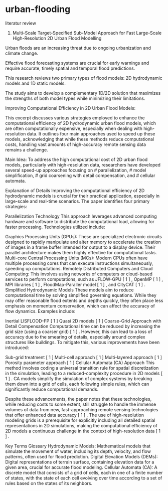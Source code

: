 # urban-flooding
literatur review

1. Multi-Scale Target-Specified Sub-Model Approach for Fast
Large-Scale High-Resolution 2D Urban Flood Modelling

Urban floods are an increasing threat due to ongoing urbanization and climate change.

Effective flood forecasting systems are crucial for early warnings and require accurate, timely spatial and temporal flood predictions.
 
This research reviews two primary types of flood models: 2D hydrodynamic models and 1D static models.

The study aims to develop a complementary 1D/2D solution that maximizes the strengths of both model types while minimizing their limitations.

Improving Computational Efficiency in 2D Urban Flood Models:

This excerpt discusses various strategies employed to enhance the computational efficiency of 2D hydrodynamic urban flood models, which are often computationally expensive, especially when dealing with high-resolution data. It outlines four main approaches used to speed up these models, acknowledging that while these methods reduce computational costs, handling vast amounts of high-accuracy remote sensing data remains a challenge.

Main Idea:
To address the high computational cost of 2D urban flood models, particularly with high-resolution data, researchers have developed several speed-up approaches focusing on # parallelization, # model simplification, # grid coarsening with detail compensation, and # cellular automata.

Explanation of Details
Improving the computational efficiency of 2D hydrodynamic models is crucial for their practical application, especially in large-scale and real-time scenarios. The paper identifies four primary strategies:

Parallelization Technology
This approach leverages advanced computing hardware and software to distribute the computational load, allowing for faster processing. Technologies utilized include:

Graphics Processing Units (GPUs): These are specialized electronic circuits designed to rapidly manipulate and alter memory to accelerate the creation of images in a frame buffer intended for output to a display device. Their parallel architecture makes them highly effective for computational tasks.
Multi-core Central Processing Units (MCs): Modern CPUs often have multiple processing cores that can execute instructions simultaneously, speeding up computations.
Remotely Distributed Computers and Cloud Computing: This involves using networks of computers or cloud-based services to perform computations, such as JFLOW-GPU 
[
1
]
, OpenMP 
[
1
]
, MPI libraries 
[
1
]
, FloodMap-Paraller model 
[
1
]
, and CityCAT 
[
1
]
.
Simplified Hydrodynamic Models
These models aim to reduce computational time by solving simplified governing equations. While they may offer reasonable flood extents and depths quickly, they often place less emphasis on momentum conservation, which can affect the accuracy of flow dynamics. Examples include:

Inertial LISFLOOD-FP 
[
1
]
Quasi 2D models 
[
1
]
Coarse-Grid Approach with Detail Compensation
Computational time can be reduced by increasing the grid size (using a coarser grid) 
[
1
]
. However, this can lead to a loss of accuracy due to the smearing of details, especially around complex structures like buildings. To mitigate this, various improvements have been introduced:

Sub-grid treatment 
[
1
]
Multi-cell approach 
[
1
]
Multi-layered approach 
[
1
]
Porosity parameter approach 
[
1
]
Cellular Automata (CA) Approach
This method involves coding a universal transition rule for spatial discretization in the simulation, leading to a reduced-complexity procedure in 2D models 
[
1
]
. CA models simplify the simulation of complex systems by breaking them down into a grid of cells, each following simple rules, which can significantly reduce computational demands.

Despite these advancements, the paper notes that these technologies, while reducing costs to some extent, still struggle to handle the immense volumes of data from new, fast-approaching remote sensing technologies that offer enhanced data accuracy 
[
1
]
. The use of high-resolution modeling grids is a prerequisite for explicitly including all detailed spatial representations in 2D simulations, making the computational efficiency of 2D models a continuous challenge in the context of high-resolution data 
[
1
]
.

Key Terms Glossary
Hydrodynamic Models: Mathematical models that simulate the movement of water, including its depth, velocity, and flow patterns, often used for flood prediction.
Digital Elevation Models (DEMs): Digital representations of terrain surface, containing elevation data for a given area, crucial for accurate flood modeling.
Cellular Automata (CA): A discrete model that consists of a grid of cells, each in one of a finite number of states, with the state of each cell evolving over time according to a set of rules based on the states of its neighbors.
